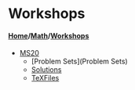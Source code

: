 # Workshops
#### [Home](../..)/[Math](..)/[Workshops]()
- [MS20](MS20)
  - [Problem Sets](Problem Sets)
  - [Solutions](Solutions)
  - [TeXFiles](TeXFiles)
